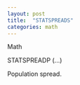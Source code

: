 ```yaml
---
layout: post
title:  "STATSPREADS"
categories: math
---
```

Math

STATSPREADP (...)

Population spread.

